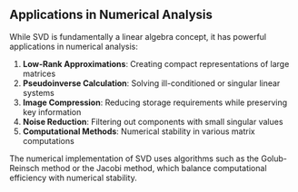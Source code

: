 ---
---

## Applications in Numerical Analysis

While SVD is fundamentally a linear algebra concept, it has powerful applications in numerical analysis:

1. **Low-Rank Approximations**: Creating compact representations of large matrices
2. **Pseudoinverse Calculation**: Solving ill-conditioned or singular linear systems
3. **Image Compression**: Reducing storage requirements while preserving key information
4. **Noise Reduction**: Filtering out components with small singular values
5. **Computational Methods**: Numerical stability in various matrix computations

The numerical implementation of SVD uses algorithms such as the Golub-Reinsch method or the Jacobi method, which balance computational efficiency with numerical stability.

